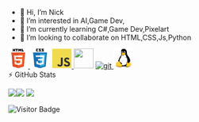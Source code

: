 - 👋 Hi, I’m Nick
- 👀 I’m interested in AI,Game Dev,
- 🌱 I’m currently learning C#,Game Dev,Pixelart
- 💞️ I’m looking to collaborate on HTML,CSS,Js,Python

<a href="https://www.w3.org/html/" target="_blank"><img src="https://raw.githubusercontent.com/devicons/devicon/master/icons/html5/html5-original-wordmark.svg" alt="html5" width="40" height="40"/> </a> 
  <a href="https://www.w3schools.com/css/" target="_blank"><img src="https://raw.githubusercontent.com/devicons/devicon/master/icons/css3/css3-original-wordmark.svg" alt="css3" width="40" height="40"/></a> <a href="https://developer.mozilla.org/en-US/docs/Web/JavaScript" target="_blank"> <img src="https://raw.githubusercontent.com/devicons/devicon/master/icons/javascript/javascript-original.svg" alt="javascript" width="40" height="40"/> </a><a href="http://clipart-library.com/clip-art/python-logo-transparent-5.htm"><img src="http://clipart-library.com/images_k/python-logo-transparent/python-logo-transparent-5.png" width="40" height="40" /></a>
 <a href="https://git-scm.com/" target="_blank"><img src="https://www.vectorlogo.zone/logos/git-scm/git-scm-icon.svg" alt="git" width="40" height="40"/> </a>
 <a href="https://www.linux.org/" target="_blank"> <img src="https://raw.githubusercontent.com/devicons/devicon/master/icons/linux/linux-original.svg" alt="linux" width="40" height="40"/> </a>
<br>
⚡ GitHub Stats

<img align="left" src="https://github-readme-stats.vercel.app/api?username=Murdeala&show_icons=true&count_private=true&theme=gruvbox" />
<img src="https://github-readme-stats.vercel.app/api/top-langs/?username=Murdeala&layout=compact&count_private=true&theme=gruvbox" />
<img src="https://github-readme-stats.vercel.app/api/wakatime?username=Murdeala&theme=gruvbox" />  

![Visitor Badge](https://visitor-badge.laobi.icu/badge?page_id=Murdeala.Murdeala)



<!---
Murdeala/Murdeala is a ✨ special ✨ repository because its `README.md` (this file) appears on your GitHub profile.
You can click the Preview link to take a look at your changes.
--->
